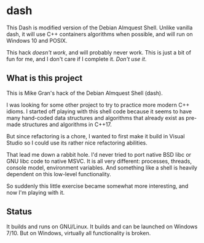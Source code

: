 # dash
This Dash is modified version of the Debian Almquest Shell.  Unlike vanilla dash,
it will use C++ containers algorithms when possible, and will run on Windows 10
and POSIX.

This hack *doesn't work*, and will probably never work.  This is just a bit of fun
for me, and I don't care if I complete it.  *Don't use it*.

## What is this project
This is Mike Gran's hack of the Debian Almquest Shell (dash).

I was looking for some other project to try to practice more modern C++ idioms.
I started off playing with this shell code because it seems to have many hand-coded
data structures and algorithms that already exist as pre-made structures and algorithms
in C++17.

But since refactoring is a chore, I wanted to first make it build in Visual Studio
so I could use its rather nice refactoring abilities.

That lead me down a rabbit hole.  I'd never tried to port native BSD libc or GNU libc
code to native MSVC.  It is all very different: processes, threads, console model,
environment variables.  And something like a shell is heavily dependent on this
low-level functionality.

So suddenly this little exercise became somewhat more interesting, and now I'm
playing with it.

## Status
It builds and runs on GNU/Linux.  It builds and can be launched on Windows 7/10.
But on Windows, virtually all functionality is broken.


